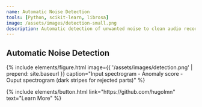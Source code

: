 ```yaml
---
name: Automatic Noise Detection
tools: [Python, scikit-learn, librosa]
image: /assets/images/detection-small.png
description: Automatic detection of unwanted noise to clean audio recordings.
---
```


## Automatic Noise Detection

{% include elements/figure.html image={{ '/assets/images/detection.png' | prepend: site.baseurl }} caption="Input spectrogram - Anomaly score - Ouput spectrogram (dark stripes for rejected parts)" %}

<p class="text-center">
{% include elements/button.html link="https://github.com/hugolmn" text="Learn More" %}
</p>
